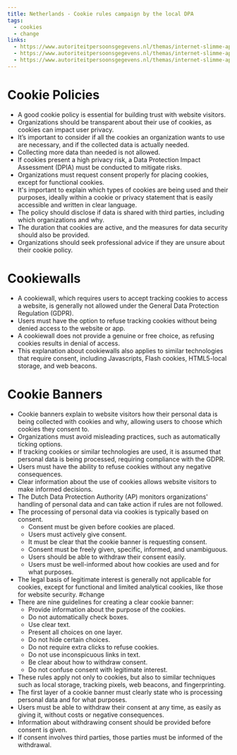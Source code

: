 ```yaml
---
title: Netherlands - Cookie rules campaign by the local DPA
tags:
  - cookies
  - change
links:
  - https://www.autoriteitpersoonsgegevens.nl/themas/internet-slimme-apparaten/cookies/cookies-en-uw-organisatie-zorg-voor-een-goed-cookiebeleid
  - https://www.autoriteitpersoonsgegevens.nl/themas/internet-slimme-apparaten/cookies/heldere-en-misleidende-cookiebanners
  - https://www.autoriteitpersoonsgegevens.nl/themas/internet-slimme-apparaten/cookies/cookiewall
---
```

# Cookie Policies

- A good cookie policy is essential for building trust with website visitors.
- Organizations should be transparent about their use of cookies, as cookies can impact user privacy.
- It’s important to consider if all the cookies an organization wants to use are necessary, and if the collected data is actually needed.
- Collecting more data than needed is not allowed.
- If cookies present a high privacy risk, a Data Protection Impact Assessment (DPIA) must be conducted to mitigate risks.
- Organizations must request consent properly for placing cookies, except for functional cookies.
- It's important to explain which types of cookies are being used and their purposes, ideally within a cookie or privacy statement that is easily accessible and written in clear language.
- The policy should disclose if data is shared with third parties, including which organizations and why.
- The duration that cookies are active, and the measures for data security should also be provided.
- Organizations should seek professional advice if they are unsure about their cookie policy.

# Cookiewalls

- A cookiewall, which requires users to accept tracking cookies to access a website, is generally not allowed under the General Data Protection Regulation (GDPR).
- Users must have the option to refuse tracking cookies without being denied access to the website or app.
- A cookiewall does not provide a genuine or free choice, as refusing cookies results in denial of access.
- This explanation about cookiewalls also applies to similar technologies that require consent, including Javascripts, Flash cookies, HTML5-local storage, and web beacons.

# Cookie Banners

- Cookie banners explain to website visitors how their personal data is being collected with cookies and why, allowing users to choose which cookies they consent to.
- Organizations must avoid misleading practices, such as automatically ticking options.
- If tracking cookies or similar technologies are used, it is assumed that personal data is being processed, requiring compliance with the GDPR.
- Users must have the ability to refuse cookies without any negative consequences.
- Clear information about the use of cookies allows website visitors to make informed decisions.
- The Dutch Data Protection Authority (AP) monitors organizations' handling of personal data and can take action if rules are not followed.
- The processing of personal data via cookies is typically based on consent.
    - Consent must be given before cookies are placed.
    - Users must actively give consent.
    - It must be clear that the cookie banner is requesting consent.
    - Consent must be freely given, specific, informed, and unambiguous.
    - Users should be able to withdraw their consent easily.
    - Users must be well-informed about how cookies are used and for what purposes.
- The legal basis of legitimate interest is generally not applicable for cookies, except for functional and limited analytical cookies, like those for website security. #change 
- There are nine guidelines for creating a clear cookie banner:
    - Provide information about the purpose of the cookies.
    - Do not automatically check boxes.
    - Use clear text.
    - Present all choices on one layer.
    - Do not hide certain choices. 
    - Do not require extra clicks to refuse cookies.
    - Do not use inconspicuous links in text.
    - Be clear about how to withdraw consent.
    - Do not confuse consent with legitimate interest.
- These rules apply not only to cookies, but also to similar techniques such as local storage, tracking pixels, web beacons, and fingerprinting.
- The first layer of a cookie banner must clearly state who is processing personal data and for what purposes.
- Users must be able to withdraw their consent at any time, as easily as giving it, without costs or negative consequences.
- Information about withdrawing consent should be provided before consent is given.
- If consent involves third parties, those parties must be informed of the withdrawal.